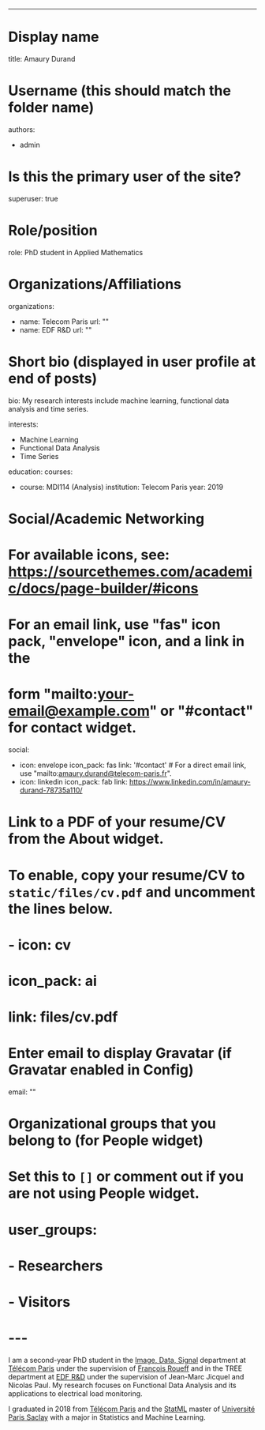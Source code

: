 ---
# Display name
title: Amaury Durand

# Username (this should match the folder name)
authors:
- admin

# Is this the primary user of the site?
superuser: true

# Role/position
role: PhD student in Applied Mathematics

# Organizations/Affiliations
organizations:
- name: Telecom Paris
  url: ""
- name: EDF R&D
  url: ""

# Short bio (displayed in user profile at end of posts)
bio: My research interests include machine learning, functional data analysis and time series.

interests:
- Machine Learning
- Functional Data Analysis
- Time Series

education:
  courses:
  - course: MDI114 (Analysis)
    institution: Telecom Paris
    year: 2019
  
# Social/Academic Networking
# For available icons, see: https://sourcethemes.com/academic/docs/page-builder/#icons
#   For an email link, use "fas" icon pack, "envelope" icon, and a link in the
#   form "mailto:your-email@example.com" or "#contact" for contact widget.
social:
- icon: envelope
  icon_pack: fas
  link: '#contact'  # For a direct email link, use "mailto:amaury.durand@telecom-paris.fr".
- icon: linkedin
  icon_pack: fab
  link: https://www.linkedin.com/in/amaury-durand-78735a110/

# Link to a PDF of your resume/CV from the About widget.
# To enable, copy your resume/CV to `static/files/cv.pdf` and uncomment the lines below.
# - icon: cv
#   icon_pack: ai
#   link: files/cv.pdf

# Enter email to display Gravatar (if Gravatar enabled in Config)
email: ""

# Organizational groups that you belong to (for People widget)
#   Set this to `[]` or comment out if you are not using People widget.
# user_groups:
# - Researchers
# - Visitors
# ---

I am a second-year PhD student in the [Image, Data, Signal](https://www.telecom-paris.fr/en/the-school/teaching-research-departments/image-data-signal) department at [Télécom Paris](https://www.telecom-paris.fr/en/home) under the supervision of [François Roueff](https://perso.telecom-paristech.fr/roueff/) and in the TREE department at [EDF R&D](https://www.edf.fr/en/the-edf-group/who-we-are/activities/research-and-development) under the supervision of Jean-Marc Jicquel and Nicolas Paul. My research focuses on Functional Data Analysis and its applications to electrical load monitoring. 

I graduated in 2018 from [Télécom Paris](https://www.telecom-paris.fr/en/home) and the [StatML](https://master-statml.imo.universite-paris-saclay.fr/) master of [Université Paris Saclay](https://www.universite-paris-saclay.fr/en) with a major in Statistics and Machine Learning.
